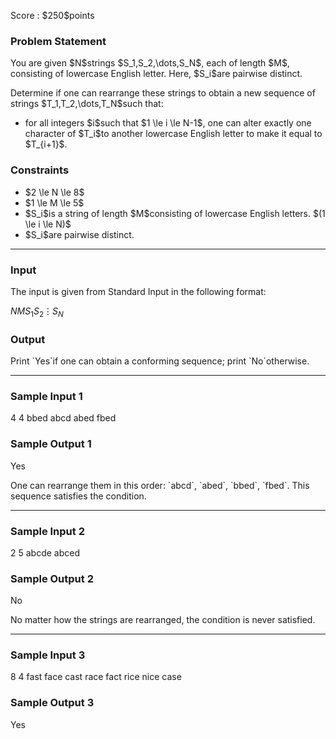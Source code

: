 
<div>

<span>

<span>

<p>
Score : $250$points
</p>

<div>

<section>

### **Problem Statement**

<p>
You are given $N$strings $S_1,S_2,\dots,S_N$, each of length $M$, consisting of lowercase English letter.  Here, $S_i$are pairwise distinct.
</p>

<p>
Determine if one can rearrange these strings to obtain a new sequence of strings $T_1,T_2,\dots,T_N$such that:
</p>

<ul>

<li>
for all integers $i$such that $1 \le i \le N-1$, one can alter exactly one character of $T_i$to another lowercase English letter to make it equal to $T_{i+1}$.
</li>

</ul>

</section>

</div>

<div>

<section>

### **Constraints**

<ul>

<li>
$2 \le N \le 8$
</li>

<li>
$1 \le M \le 5$
</li>

<li>
$S_i$is a string of length $M$consisting of lowercase English letters.  $(1 \le i \le N)$
</li>

<li>
$S_i$are pairwise distinct.
</li>

</ul>

</section>

</div>

---

<div>

<div>

<section>

### **Input**

<p>
The input is given from Standard Input in the following format:
</p>

<div>

$N$$M$$S_1$$S_2$$\vdots$$S_N$
</div>

</section>

</div>

<div>

<section>

### **Output**

<p>
Print `Yes`if one can obtain a conforming sequence; print `No`otherwise.
</p>

</section>

</div>

</div>

---

<div>

<section>

### **Sample Input 1**

<div>

4 4
bbed
abcd
abed
fbed

</div>

</section>

</div>

<div>

<section>

### **Sample Output 1**

<div>

Yes

</div>

<p>
One can rearrange them in this order: `abcd`, `abed`, `bbed`, `fbed`.  This sequence satisfies the condition.
</p>

</section>

</div>

---

<div>

<section>

### **Sample Input 2**

<div>

2 5
abcde
abced

</div>

</section>

</div>

<div>

<section>

### **Sample Output 2**

<div>

No

</div>

<p>
No matter how the strings are rearranged, the condition is never satisfied.
</p>

</section>

</div>

---

<div>

<section>

### **Sample Input 3**

<div>

8 4
fast
face
cast
race
fact
rice
nice
case

</div>

</section>

</div>

<div>

<section>

### **Sample Output 3**

<div>

Yes

</div>

</section>

</div>

</span>

</span>

</div>
